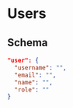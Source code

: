 # Users

## Schema
```json
"user": {
  "username": "",
  "email": "",
  "name": "",
  "role": ""
}
```
